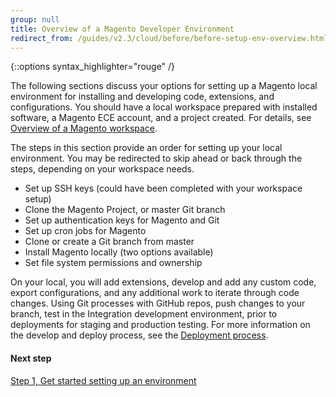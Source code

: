 ```yaml
---
group: null
title: Overview of a Magento Developer Environment
redirect_from: /guides/v2.3/cloud/before/before-setup-env-overview.html
---
```


{::options syntax_highlighter="rouge" /}

The following sections discuss your options for setting up a Magento local environment for installing and developing code, extensions, and configurations. You should have a local workspace prepared with installed software, a Magento ECE account, and a project created. For details, see [Overview of a Magento workspace]({{page.baseurl}}/cloud/setup/setup-project-local-workspace.html).

The steps in this section provide an order for setting up your local environment. You may be redirected to skip ahead or back through the steps, depending on your workspace needs.

* Set up SSH keys (could have been completed with your workspace setup)
* Clone the Magento Project, or master Git branch
* Set up authentication keys for Magento and Git
* Set up cron jobs for Magento
* Clone or create a Git branch from master
* Install Magento locally (two options available)
* Set file system permissions and ownership

On your local, you will add extensions, develop and add any custom code, export configurations, and any additional work to iterate through code changes. Using Git processes with GitHub repos, push changes to your branch, test in the Integration development environment, prior to deployments for staging and production testing. For more information on the develop and deploy process, see the [Deployment process]({{page.baseurl}}/cloud/deploy/deployment-process.html).

#### Next step

[Step 1, Get started setting up an environment]({{page.baseurl}}/cloud/setup/clone-project-master.html)

